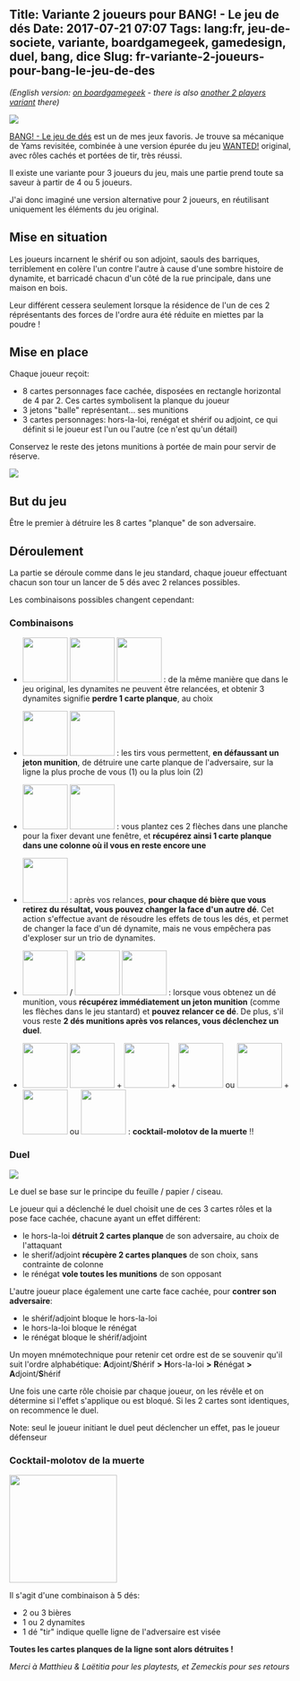 Title: Variante 2 joueurs pour BANG! - Le jeu de dés
Date: 2017-07-21 07:07
Tags: lang:fr, jeu-de-societe, variante, boardgamegeek, gamedesign, duel, bang, dice
Slug: fr-variante-2-joueurs-pour-bang-le-jeu-de-des
---
_(English version: [on boardgamegeek](https://boardgamegeek.com/article/26459280) - there is also [another 2 players variant](https://boardgamegeek.com/thread/1176865/2-player-variant-hidden-roles-shootout-mode) there)_

![](/lucas/blog/content/images/2017/07/bang-jeudedes-contenu.jpg)

[BANG! - Le jeu de dés](https://www.trictrac.net/jeu-de-societe/bang-le-jeu-de-des) est un de mes jeux favoris. Je trouve sa mécanique de Yams revisitée, combinée à une version épurée du jeu [WANTED!](https://www.trictrac.net/jeu-de-societe/wanted) original, avec rôles cachés et portées de tir, très réussi.

Il existe une variante pour 3 joueurs du jeu, mais une partie prend toute sa saveur à partir de 4 ou 5 joueurs.

J'ai donc imaginé une version alternative pour 2 joueurs, en réutilisant uniquement les éléments du jeu original.

## Mise en situation

Les joueurs incarnent le shérif ou son adjoint, saouls des barriques, terriblement en colère l'un contre l'autre à cause d'une sombre histoire de dynamite, et barricadé chacun d'un côté de la rue principale, dans une maison en bois.

Leur différent cessera seulement lorsque la résidence de l'un de ces 2 réprésentants des forces de l'ordre aura été réduite en miettes par la poudre !

## Mise en place

Chaque joueur reçoit:

- 8 cartes personnages face cachée, disposées en rectangle horizontal de 4 par 2. Ces cartes symbolisent la planque du joueur
- 3 jetons "balle" représentant... ses munitions
- 3 cartes personnages: hors-la-loi, renégat et shérif ou adjoint, ce qui définit si le joueur est l'un ou l'autre (ce n'est qu'un détail)

Conservez le reste des jetons munitions à portée de main pour servir de réserve.

<img src="/lucas/blog/content/images/2017/07/bang-2p-variant-setup.png" style="max-width: 60%">

## But du jeu

Être le premier à détruire les 8 cartes "planque" de son adversaire.

## Déroulement

La partie se déroule comme dans le jeu standard, chaque joueur effectuant chacun son tour un lancer de 5 dés avec 2 relances possibles.

Les combinaisons possibles changent cependant:

### Combinaisons

- <img src="/lucas/blog/content/images/2017/07/bang-2p-variant-dynamite.png" class="dice-face"> <img src="/lucas/blog/content/images/2017/07/bang-2p-variant-dynamite.png" class="dice-face"> <img src="/lucas/blog/content/images/2017/07/bang-2p-variant-dynamite.png" class="dice-face"> : de la même manière que dans le jeu original, les dynamites ne peuvent être relancées, et obtenir 3 dynamites signifie **perdre 1 carte planque**, au choix

- <img src="/lucas/blog/content/images/2017/07/bang-2p-variant-shot1.png" class="dice-face"> <img src="/lucas/blog/content/images/2017/07/bang-2p-variant-shot2.png" class="dice-face"> : les tirs vous permettent, **en défaussant un jeton munition**, 
de détruire une carte planque de l'adversaire, sur la ligne la plus proche de vous (1) ou la plus loin (2)

- <img src="/lucas/blog/content/images/2017/07/bang-2p-variant-arrow.png" class="dice-face"> <img src="/lucas/blog/content/images/2017/07/bang-2p-variant-arrow.png" class="dice-face"> : vous plantez ces 2 flèches dans une planche pour la fixer devant une fenêtre, et **récupérez ainsi 1 carte planque dans une colonne où il vous en reste encore une**

- <img src="/lucas/blog/content/images/2017/07/bang-2p-variant-beer.png" class="dice-face"> : après vos relances, **pour chaque dé bière que vous retirez du résultat, vous pouvez changer la face d'un autre dé**. Cet action s'effectue avant de résoudre les effets de tous les dés, et permet de changer la face d'un dé dynamite, mais ne vous empêchera pas d'exploser sur un trio de dynamites.

- <img src="/lucas/blog/content/images/2017/07/bang-2p-variant-gatling.png" class="dice-face"> / <img src="/lucas/blog/content/images/2017/07/bang-2p-variant-gatling.png" class="dice-face"> <img src="/lucas/blog/content/images/2017/07/bang-2p-variant-gatling.png" class="dice-face"> : lorsque vous obtenez un dé munition, vous **récupérez immédiatement un jeton munition** (comme les flèches dans le jeu stantard) et **pouvez relancer ce dé**. De plus, s'il vous reste **2 dés munitions après vos relances, vous déclenchez un duel**.

- <img src="/lucas/blog/content/images/2017/07/bang-2p-variant-beer.png" class="dice-face"> <img src="/lucas/blog/content/images/2017/07/bang-2p-variant-beer.png" class="dice-face"> + <img src="/lucas/blog/content/images/2017/07/bang-2p-variant-dynamite.png" class="dice-face"> + <img src="/lucas/blog/content/images/2017/07/bang-2p-variant-beer.png" class="dice-face"> ou <img src="/lucas/blog/content/images/2017/07/bang-2p-variant-dynamite.png" class="dice-face"> + <img src="/lucas/blog/content/images/2017/07/bang-2p-variant-shot1.png" class="dice-face"> ou <img src="/lucas/blog/content/images/2017/07/bang-2p-variant-shot2.png" class="dice-face"> : **cocktail-molotov de la muerte** !!


### Duel

![](/lucas/blog/content/images/2017/07/Bang-role-cards.jpg)

Le duel se base sur le principe du feuille / papier / ciseau.

Le joueur qui a déclenché le duel choisit une de ces 3 cartes rôles et la pose face cachée, chacune ayant un effet différent:

- le hors-la-loi **détruit 2 cartes planque** de son adversaire, au choix de l'attaquant
- le sherif/adjoint **récupère 2 cartes planques** de son choix, sans contrainte de colonne
- le rénégat **vole toutes les munitions** de son opposant

L'autre joueur place également une carte face cachée, pour **contrer son adversaire**:
- le shérif/adjoint bloque le hors-la-loi
- le hors-la-loi bloque le rénégat
- le rénégat bloque le shérif/adjoint

Un moyen mnémotechnique pour retenir cet ordre est de se souvenir qu'il suit l'ordre alphabétique: **A**djoint/**S**hérif **>** **H**ors-la-loi **>** **R**énégat **>** **A**djoint/**S**hérif

Une fois une carte rôle choisie par chaque joueur, on les révêle et on détermine si l'effet s'applique ou est bloqué. Si les 2 cartes sont identiques, on recommence le duel.

Note: seul le joueur initiant le duel peut déclencher un effet, pas le joueur défenseur

### Cocktail-molotov de la muerte

<img src="/lucas/blog/content/images/2017/07/molotov-cocktail.jpg" style="height: 12rem">

Il s'agit d'une combinaison à 5 dés:

- 2 ou 3 bières
- 1 ou 2 dynamites
- 1 dé "tir" indique quelle ligne de l'adversaire est visée

**Toutes les cartes planques de la ligne sont alors détruites !**

_Merci à Matthieu & Laëtitia pour les playtests, et Zemeckis pour ses retours_

<style>
.dice-face {display:inline !important; width: 5rem}
</style>

